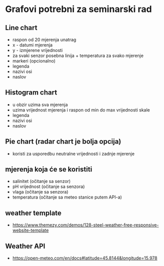 # Grafovi potrebni za seminarski rad

## Line chart
- raspon od 20 mjerenja unatrag
- x - datumi mjerenja
- y - izmjerene vrijednosti
- za svaki senzor posebna linija + temperatura za svako mjerenje
- markeri (opcionalno)
- legenda
- nazivi osi
- naslov

## Histogram chart
- u obzir uzima sva mjerenja
- uzima vrijednost mjerenja i raspon od min do max vrijednosti skale
- legenda
- nazivi osi
- naslov

## Pie chart (radar chart je bolja opcija)
- koristi za usporedbu neutralne vrijednosti i zadnje mjerenje

## mjerenja koja će se koristiti
- salinitet (očitanje sa senzor)
- pH vrijednost (očitanje sa senzora)
- vlaga (očitanje sa senzora)
- temperatura (očitanje sa meteo stanice putem API-a)


## weather template
- https://www.themezy.com/demos/128-steel-weather-free-responsive-website-template

## Weather API
- https://open-meteo.com/en/docs#latitude=45.8144&longitude=15.978
  